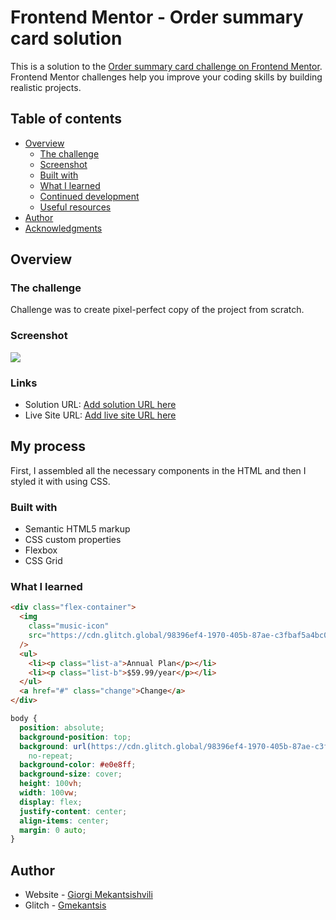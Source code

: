 # Frontend Mentor - Order summary card solution

This is a solution to the [Order summary card challenge on Frontend Mentor](https://www.frontendmentor.io/challenges/order-summary-component-QlPmajDUj). Frontend Mentor challenges help you improve your coding skills by building realistic projects.

## Table of contents

- [Overview](https://cdn.glitch.global/98396ef4-1970-405b-87ae-c3fbaf5a4bc0/overview.png?v=1655733941098)
  - [The challenge](https://www.frontendmentor.io/challenges/order-summary-component-QlPmajDUj)
  - [Screenshot](https://cdn.glitch.global/98396ef4-1970-405b-87ae-c3fbaf5a4bc0/order%20summary.png?v=1655733778401)
  - [Built with](https://www.lambdatest.com/blog/wp-content/uploads/2018/11/JPG-2.jpg)
  - [What I learned](#what-i-learned)
  - [Continued development](#continued-development)
  - [Useful resources](#useful-resources)
- [Author](#author)
- [Acknowledgments](#acknowledgments)

## Overview

### The challenge

Challenge was to create pixel-perfect copy of the project from scratch.

### Screenshot

![](https://cdn.glitch.global/98396ef4-1970-405b-87ae-c3fbaf5a4bc0/order%20summary.png?v=1655733778401)

### Links

- Solution URL: [Add solution URL here](https://order-summary-card-solution.glitch.me)
- Live Site URL: [Add live site URL here](https://order-summary-card-solution.glitch.me)

## My process

First, I assembled all the necessary components in the HTML and then I styled it with using CSS.

### Built with

- Semantic HTML5 markup
- CSS custom properties
- Flexbox
- CSS Grid

### What I learned

```html
<div class="flex-container">
  <img
    class="music-icon"
    src="https://cdn.glitch.global/98396ef4-1970-405b-87ae-c3fbaf5a4bc0/icon-music.svg?v=1655640227324"
  />
  <ul>
    <li><p class="list-a">Annual Plan</p></li>
    <li><p class="list-b">$59.99/year</p></li>
  </ul>
  <a href="#" class="change">Change</a>
</div>
```

```css
body {
  position: absolute;
  background-position: top;
  background: url(https://cdn.glitch.global/98396ef4-1970-405b-87ae-c3fbaf5a4bc0/pattern-background-desktop.svg?v=1655640232973)
    no-repeat;
  background-color: #e0e8ff;
  background-size: cover;
  height: 100vh;
  width: 100vw;
  display: flex;
  justify-content: center;
  align-items: center;
  margin: 0 auto;
}
```

## Author

- Website - [Giorgi Mekantsishvili](https://www.your-site.com)
- Glitch - [Gmekantsis](https://glitch.com/@gmekantsis)
